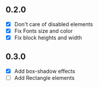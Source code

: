 ## 0.2.0

- [x] Don't care of disabled elements
- [x] Fix Fonts size and color
- [x] Fix block heights and width

## 0.3.0

- [x] Add box-shadow effects
- [ ] Add Rectangle elements
